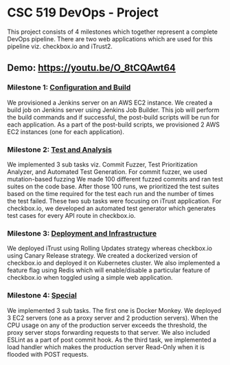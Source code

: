 # CSC 519 DevOps - Project

This project consists of 4 milestones which together represent a complete DevOps pipeline. There are two web applications which are used for this pipeline viz. checkbox.io and iTrust2.

## Demo: https://youtu.be/O_8tCQAwt64

### Milestone 1: [Configuration and Build](https://github.com/omkaracharya/Complete-DevOps-Pipeline/tree/ConfigAndBuild)  
We provisioned a Jenkins server on an AWS EC2 instance. We created a build job on Jenkins server using Jenkins Job Builder. This job will perform the build commands and if successful, the post-build scripts will be run for each application. As a part of the post-build scripts, we provisioned 2 AWS EC2 instances (one for each application).

### Milestone 2: [Test and Analysis](https://github.com/omkaracharya/Complete-DevOps-Pipeline/tree/TestAnalysis)
We implemented 3 sub tasks viz. Commit Fuzzer, Test Prioritization Analyzer, and Automated Test Generation. For commit fuzzer, we used mutation-based fuzzing We made 100 different fuzzed commits and ran test suites on the code base. After those 100 runs, we prioritized the test suites based on the time required for the test each run and the number of times the test failed. These two sub tasks were focusing on iTrust application. For checkbox.io, we developed an automated test generator which generates test cases for every API route in checkbox.io.

### Milestone 3: [Deployment and Infrastructure](https://github.com/omkaracharya/Complete-DevOps-Pipeline/tree/Deployment)
We deployed iTrust using Rolling Updates strategy whereas checkbox.io using Canary Release strategy. We created a dockerized version of checkbox.io and deployed it on Kubernetes cluster. We also implemented a feature flag using Redis which will enable/disable a particular feature of checkbox.io when toggled using a simple web application.

### Milestone 4: [Special](https://github.com/omkaracharya/Complete-DevOps-Pipeline/tree/Special)
We implemented 3 sub tasks. The first one is Docker Monkey. We deployed 3 EC2 servers (one as a proxy server and 2 production servers). When the CPU usage on any of the production server exceeds the threshold, the proxy server stops forwarding requests to that server. We also included ESLint as a part of post commit hook. As the third task, we implemented a load handler which makes the production server Read-Only when it is flooded with POST requests.
